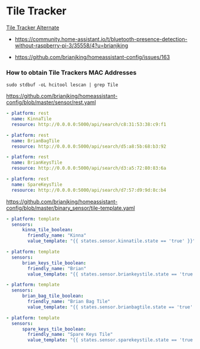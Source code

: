 # Tile Tracker

[Tile Tracker Alternate](https://github.com/brianjking/homeassistant-config/blob/master/images/tile-tracker-alternate.png "Tile Tracker Alternate")

* https://community.home-assistant.io/t/bluetooth-presence-detection-without-raspberry-pi-3/35558/4?u=brianjking

* https://github.com/brianjking/homeassistant-config/issues/163

### How to obtain Tile Trackers MAC Addresses

`sudo stdbuf -oL hcitool lescan | grep Tile`

https://github.com/brianjking/homeassistant-config/blob/master/sensor/rest.yaml

```yaml
- platform: rest
  name: KinnaTile
  resource: http://0.0.0.0:5000/api/search/c8:31:53:38:c9:f1

- platform: rest
  name: BrianBagTile
  resource: http://0.0.0.0:5000/api/search/d5:a8:5b:68:b3:92

- platform: rest
  name: BrianKeysTile
  resource: http://0.0.0.0:5000/api/search/d3:a5:72:80:83:6a 

- platform: rest
  name: SpareKeysTile
  resource: http://0.0.0.0:5000/api/search/d7:57:d9:9d:8c:b4 

```

https://github.com/brianjking/homeassistant-config/blob/master/binary_sensor/tile-template.yaml

```yaml
- platform: template
  sensors:
      kinna_tile_boolean:
        friendly_name: "Kinna"
        value_template: "{{ states.sensor.kinnatile.state == 'true' }}"

- platform: template
  sensors:
      brian_keys_tile_boolean:
        friendly_name: "Brian"
        value_template: "{{ states.sensor.briankeystile.state == 'true' }}"

- platform: template
  sensors:
      brian_bag_tile_boolean:
        friendly_name: "Brian Bag Tile"
        value_template: "{{ states.sensor.brianbagtile.state == 'true' }}"

- platform: template
  sensors:
      spare_keys_tile_boolean:
        friendly_name: "Spare Keys Tile"
        value_template: "{{ states.sensor.sparekeystile.state == 'true' }}"
```
